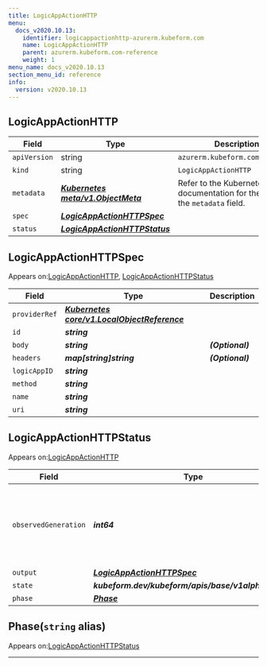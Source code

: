 ```yaml
---
title: LogicAppActionHTTP
menu:
  docs_v2020.10.13:
    identifier: logicappactionhttp-azurerm.kubeform.com
    name: LogicAppActionHTTP
    parent: azurerm.kubeform.com-reference
    weight: 1
menu_name: docs_v2020.10.13
section_menu_id: reference
info:
  version: v2020.10.13
---
```


## LogicAppActionHTTP
| Field | Type | Description |
| ------ | ----- | ----------- |
| `apiVersion` | string | `azurerm.kubeform.com/v1alpha1` |
|    `kind` | string | `LogicAppActionHTTP` |
| `metadata` | ***[Kubernetes meta/v1.ObjectMeta](https://kubernetes.io/docs/reference/generated/kubernetes-api/v1.13/#objectmeta-v1-meta)***|Refer to the Kubernetes API documentation for the fields of the `metadata` field.|
| `spec` | ***[LogicAppActionHTTPSpec](#logicappactionhttpspec)***||
| `status` | ***[LogicAppActionHTTPStatus](#logicappactionhttpstatus)***||
## LogicAppActionHTTPSpec

Appears on:[LogicAppActionHTTP](#logicappactionhttp), [LogicAppActionHTTPStatus](#logicappactionhttpstatus)

| Field | Type | Description |
| ------ | ----- | ----------- |
| `providerRef` | ***[Kubernetes core/v1.LocalObjectReference](https://kubernetes.io/docs/reference/generated/kubernetes-api/v1.13/#localobjectreference-v1-core)***||
| `id` | ***string***||
| `body` | ***string***| ***(Optional)*** |
| `headers` | ***map[string]string***| ***(Optional)*** |
| `logicAppID` | ***string***||
| `method` | ***string***||
| `name` | ***string***||
| `uri` | ***string***||
## LogicAppActionHTTPStatus

Appears on:[LogicAppActionHTTP](#logicappactionhttp)

| Field | Type | Description |
| ------ | ----- | ----------- |
| `observedGeneration` | ***int64***| ***(Optional)*** Resource generation, which is updated on mutation by the API Server.|
| `output` | ***[LogicAppActionHTTPSpec](#logicappactionhttpspec)***| ***(Optional)*** |
| `state` | ***kubeform.dev/kubeform/apis/base/v1alpha1.State***| ***(Optional)*** |
| `phase` | ***[Phase](#phase)***| ***(Optional)*** |
## Phase(`string` alias)

Appears on:[LogicAppActionHTTPStatus](#logicappactionhttpstatus)

---
